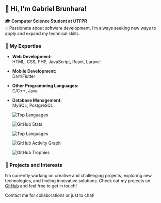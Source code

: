 ## 👋 Hi, I'm Gabriel Brunhara!

🎓 **Computer Science Student at UTFPR**  
💡 Passionate about software development, I’m always seeking new ways to apply and expand my technical skills.

### 🌟 My Expertise

- **Web Development:**  
  HTML, CSS, PHP, JavaScript, React, Laravel

- **Mobile Development:**  
  Dart/Flutter

- **Other Programming Languages:**  
  C/C++, Java

- **Database Management:**  
  MySQL, PostgreSQL

  ![Top Languages](https://github-readme-stats.vercel.app/api/top-langs/?username=GabrielBrunhara&layout=compact&theme=dark)

  ![GitHub Stats](https://github-readme-stats.vercel.app/api?username=GabrielBrunhara&show_icons=true&theme=dark)

  ![Top Languages](https://github-readme-stats.vercel.app/api/top-langs/?username=GabrielBrunhara&layout=compact&theme=dark)

  ![GitHub Activity Graph](https://github-readme-activity-graph.vercel.app/graph?username=GabrielBrunhara&theme=dark)

  ![GitHub Trophies](https://github-profile-trophy.vercel.app/?username=GabrielBrunhara&theme=darkhub)

### 🚀 Projects and Interests

I’m currently working on creative and challenging projects, exploring new technologies, and finding innovative solutions. Check out my projects on [GitHub](https://github.com/7Araby7) and feel free to get in touch!

<p style="font-size:14px;">Contact me for collaborations or just to chat!</p>
